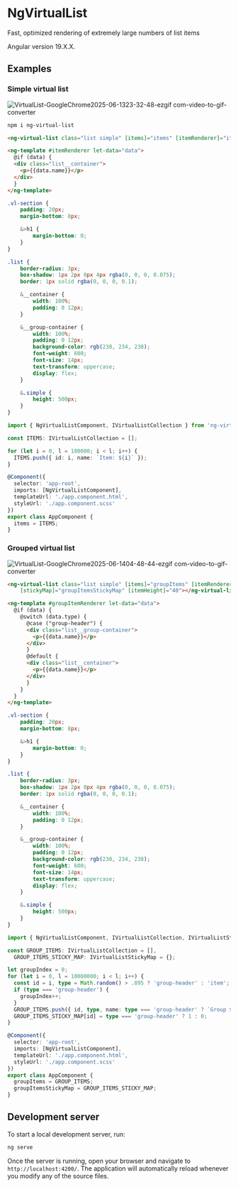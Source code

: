 
# NgVirtualList
Fast, optimized rendering of extremely large numbers of list items

Angular version 19.X.X.

## Examples

### Simple virtual list
![VirtualList-GoogleChrome2025-06-1323-32-48-ezgif com-video-to-gif-converter](https://github.com/user-attachments/assets/225fabf8-46da-43ec-bef1-41bb295af5d8)


```bash
npm i ng-virtual-list
```

```html
<ng-virtual-list class="list simple" [items]="items" [itemRenderer]="itemRenderer" [itemHeight]="40"></ng-virtual-list>

<ng-template #itemRenderer let-data="data">
  @if (data) {
  <div class="list__container">
    <p>{{data.name}}</p>
  </div>
  }
</ng-template>
```

```css
.vl-section {
    padding: 20px;
    margin-bottom: 8px;

    &>h1 {
        margin-bottom: 0;
    }
}

.list {
    border-radius: 3px;
    box-shadow: 1px 2px 8px 4px rgba(0, 0, 0, 0.075);
    border: 1px solid rgba(0, 0, 0, 0.1);

    &__container {
        width: 100%;
        padding: 0 12px;
    }

    &__group-container {
        width: 100%;
        padding: 0 12px;
        background-color: rgb(230, 234, 238);
        font-weight: 600;
        font-size: 14px;
        text-transform: uppercase;
        display: flex;
    }

    &.simple {
        height: 500px;
    }
}
```

```ts
import { NgVirtualListComponent, IVirtualListCollection } from 'ng-virtual-list';

const ITEMS: IVirtualListCollection = [];

for (let i = 0, l = 100000; i < l; i++) {
  ITEMS.push({ id: i, name: `Item: ${i}` });
}

@Component({
  selector: 'app-root',
  imports: [NgVirtualListComponent],
  templateUrl: './app.component.html',
  styleUrl: './app.component.scss'
})
export class AppComponent {
  items = ITEMS;
}
```

### Grouped virtual list
![VirtualList-GoogleChrome2025-06-1404-48-44-ezgif com-video-to-gif-converter](https://github.com/user-attachments/assets/1e6ba549-69c1-4683-92da-232502e22412)


```html
<ng-virtual-list class="list simple" [items]="groupItems" [itemRenderer]="groupItemRenderer"
    [stickyMap]="groupItemsStickyMap" [itemHeight]="40"></ng-virtual-list>

<ng-template #groupItemRenderer let-data="data">
  @if (data) {
    @switch (data.type) {
      @case ("group-header") {
      <div class="list__group-container">
        <p>{{data.name}}</p>
      </div>
      }
      @default {
      <div class="list__container">
        <p>{{data.name}}</p>
      </div>
      }
    }
  }
</ng-template>
```

```css
.vl-section {
    padding: 20px;
    margin-bottom: 8px;

    &>h1 {
        margin-bottom: 0;
    }
}

.list {
    border-radius: 3px;
    box-shadow: 1px 2px 8px 4px rgba(0, 0, 0, 0.075);
    border: 1px solid rgba(0, 0, 0, 0.1);

    &__container {
        width: 100%;
        padding: 0 12px;
    }

    &__group-container {
        width: 100%;
        padding: 0 12px;
        background-color: rgb(230, 234, 238);
        font-weight: 600;
        font-size: 14px;
        text-transform: uppercase;
        display: flex;
    }

    &.simple {
        height: 500px;
    }
}
```

```ts
import { NgVirtualListComponent, IVirtualListCollection, IVirtualListStickyMap } from 'ng-virtual-list';

const GROUP_ITEMS: IVirtualListCollection = [],
  GROUP_ITEMS_STICKY_MAP: IVirtualListStickyMap = {};

let groupIndex = 0;
for (let i = 0, l = 10000000; i < l; i++) {
  const id = i, type = Math.random() > .895 ? 'group-header' : 'item';
  if (type === 'group-header') {
    groupIndex++;
  }
  GROUP_ITEMS.push({ id, type, name: type === 'group-header' ? `Group ${groupIndex}` : `Item: ${i}` });
  GROUP_ITEMS_STICKY_MAP[id] = type === 'group-header' ? 1 : 0;
}

@Component({
  selector: 'app-root',
  imports: [NgVirtualListComponent],
  templateUrl: './app.component.html',
  styleUrl: './app.component.scss'
})
export class AppComponent {
  groupItems = GROUP_ITEMS;
  groupItemsStickyMap = GROUP_ITEMS_STICKY_MAP;
}

```


## Development server

To start a local development server, run:

```bash
ng serve
```

Once the server is running, open your browser and navigate to `http://localhost:4200/`. The application will automatically reload whenever you modify any of the source files.
